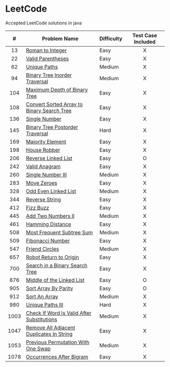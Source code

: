 # LeetCode

Accepted LeetCode solutions in java

| # | Problem Name | Difficulty | Test Case Included |
| :---: | --- | --- | :---: |
| 13 | [Roman to Integer](/src/RomanToInteger.java) | Easy | X |
| 22 | [Valid Parentheses](/src/ValidParentheses.java) | Easy | X |
| 62 | [Unique Paths](/src/UniquePaths.java) | Medium | X |
| 94 | [Binary Tree Inorder Traversal](/src/BinaryTreeInorderTraversal.java) | Medium | X | 
| 104 | [Maximum Depth of Binary Tree](/src/MaximumDepthOfBinaryTree.java) | Easy | X |
| 108 | [Convert Sorted Array to Binary Search Tree](/src/ConvertSortedArrayToBinarySearchTree.java) | Easy | X |
| 136 | [Single Number](/src/SingleNumber.java) | Easy | X |
| 145 | [Binary Tree Postorder Traversal](/src/BinaryTreePostorderTraversal.java) | Hard | X |
| 169 | [Majority Element](/src/MajorityElement.java) | Easy | X |
| 198 | [House Robber](/src/HouseRobber.java) | Easy | X |
| 206 | [Reverse Linked List](/src/ReverseLinkedList.java) | Easy | O |
| 242 | [Valid Anagram](/src/ValidAnagram.java) | Easy | X |
| 260 | [Single Number III](/src/SingleNumberIII.java) | Medium | X |
| 283 | [Move Zeroes](/src/MoveZeroes.java) | Easy | X |
| 328 | [Odd Even Linked List](/src/OddEvenLinkedList.java) | Medium | X |
| 344 | [Reverse String](/src/ReverseString.java) | Easy | X |
| 412 | [Fizz Buzz](/src/FizzBuzz.java) | Easy | X |
| 445 | [Add Two Numbers II](/src/AddTwoNumbersII.java) | Medium | X |
| 461 | [Hamming Distance](/src/HammingDistance.java) | Easy | X |
| 508 | [Most Frequent Subtree Sum](src/MostFrequentSubtreeSum.java) | Medium | X |
| 509 | [Fibonacci Number](src/FibonacciNumber.java) | Easy | X |
| 547 | [Friend Circles](/src/FriendCircles.java) | Medium | X |
| 657 | [Robot Return to Origin](/src/RobotReturnToOrigin.java) | Easy | X |
| 700 | [Search in a Binary Search Tree](/src/SearchInABinarySearchTree.java) | Easy | X |
| 876 | [Middle of the Linked List](/src/MiddleOfTheLinkedList.java) | Easy | O |
| 905 | [Sort Array By Parity](/src/SortArrayByParity.java) | Easy | O |
| 912 | [Sort An Array](/src/SortAnArray.java) | Medium | X |
| 980 | [Unique Paths III](/src/UniquePathsIII.java) | Hard | X |
| 1003 | [Check If Word Is Valid After Substitutions](/src/CheckIfWordIsValidAfterSubstitutions.java) | Medium | X |
| 1047 | [Remove All Adjacent Duplicates In String](/src/RemoveAllAdjacentDuplicatesInString.java) | Easy | X |
| 1053 | [Previous Permutation With One Swap](/src/PreviousPermutationWithOneSwap.java) | Medium | X |
| 1078 | [Occurrences After Bigram](/src/OccurrencesAfterBigram.java) | Easy | X |
